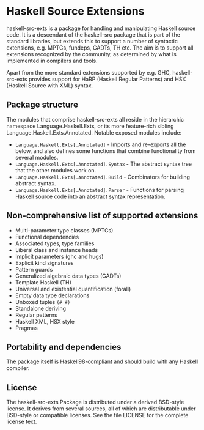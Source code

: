 Haskell Source Extensions
=========================

haskell-src-exts is a package for handling and manipulating Haskell source
code. It is a descendant of the haskell-src package that is part of the standard
libraries, but extends this to support a number of syntactic
extensions, e.g. MPTCs, fundeps, GADTs, TH etc. The aim is to support all
extensions recognized by the community, as determined by what is implemented
in compilers and tools.

Apart from the more standard extensions supported by e.g. GHC,
haskell-src-exts provides support for HaRP (Haskell Regular Patterns)
and HSX (Haskell Source with XML) syntax.

Package structure
-----------------

The modules that comprise haskell-src-exts all reside in the hierarchic
namespace Language.Haskell.Exts, or its more feature-rich sibling
Language.Haskell.Exts.Annotated. Notable exposed modules include:

* `Language.Haskell.Exts[.Annotated]` - Imports and re-exports all the below,
  and also defines some functions that combine functionality from several
  modules.
* `Language.Haskell.Exts[.Annotated].Syntax` - The abstract syntax tree
  that the other modules work on.
* `Language.Haskell.Exts[.Annotated].Build` - Combinators for building
  abstract syntax.
* `Language.Haskell.Exts[.Annotated].Parser` - Functions for parsing Haskell
  source code into an abstract syntax representation.

Non-comprehensive list of supported extensions
----------------------------------------------

* Multi-parameter type classes (MPTCs)
* Functional dependencies
* Associated types, type families
* Liberal class and instance heads
* Implicit parameters (ghc and hugs)
* Explicit kind signatures
* Pattern guards
* Generalized algebraic data types (GADTs)
* Template Haskell (TH)
* Universal and existential quantification (forall)
* Empty data type declarations
* Unboxed tuples `(# #)`
* Standalone deriving
* Regular patterns
* Haskell XML, HSX style
* Pragmas

Portability and dependencies
----------------------------

The package itself is Haskell98-compliant and should build with any
Haskell compiler.

License
-------

The haskell-src-exts Package is distributed under a derived BSD-style license. It
derives from several sources, all of which are distributable under
BSD-style or compatible licenses. See the file LICENSE for the complete
license text.
